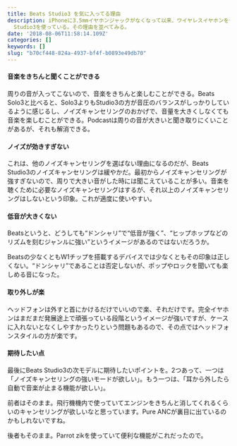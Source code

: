```yaml
---
title: Beats Studio3 を気に入ってる理由
description: iPhoneに3.5mmイヤホンジャックがなくなって以来、ワイヤレスイヤホンを使っている。いろんなワイヤレスヘッドフォンを使ってきて、いまはBeats
  Studio3を使っている。その理由を並べてみる。
date: '2018-08-06T11:58:14.109Z'
categories: []
keywords: []
slug: "b70cf448-824a-4937-bf4f-b0893e49db70"
---
```

#### 音楽をきちんと聞くことができる

周りの音が入ってこないので、音楽をきちんと楽しむことができる。Beats Solo3と比べると、Solo3よりもStudio3の方が音圧のバランスがしっかりしているように感じるし、ノイズキャンセリングのおかげで、音量を大きくしなくても音楽を楽しむことができる。Podcastは周りの音が大きいと聞き取りにくいことがあるが、それも解消できる。

#### ノイズが効きすぎない

これは、他のノイズキャンセリングを選ばない理由になるのだが、Beats Studio3のノイズキャンセリングは緩やかだ。最初からノイズキャンセリングが強すぎないので、周りで大きい音がした時には聞こえていることが多い。音楽を聴くために必要なノイズキャンセリングはするが、それ以上のノイズキャンセリングはしないという印象。これが適度に使いやすい。

#### 低音が大きくない

Beatsというと、どうしても“ドンシャリ”で“低音が強く”、“ヒップホップなどのリズムを刻むジャンルに強い”というイメージがあるのではないだろうか。

Beatsの少なくともW1チップを搭載するデバイスでは少なくともその印象は正しくない。“ドンシャリ”であることは否定しないが、ポップやロックを聞いても楽しめる音になった。

#### 取り外しが楽

ヘッドフォンは外すと首にかけるだけでいいので楽、それだけです。完全イヤホンはまだまだ発展途上で頑張っている段階というイメージが強いですが、ケースに入れないとなくしやすかったりという問題もあるので、その点ではヘッドフォンスタイルの方が楽です。

#### 期待したい点

最後にBeats Studio3の次モデルに期待したいポイントを。2つあって、一つは「ノイズキャンセリングの強いモードが欲しい」。もう一つは、「耳から外したら自動で音楽が止まる機能が欲しい」。

前者はそのまま。飛行機機内で使っていてエンジンをきちんと消してくれるくらいのキャンセリングが欲しいなと思っています。Pure ANCが裏目に出ているのかもしれないですね。

後者もそのまま。Parrot zikを使っていて便利な機能がこれだったので。
